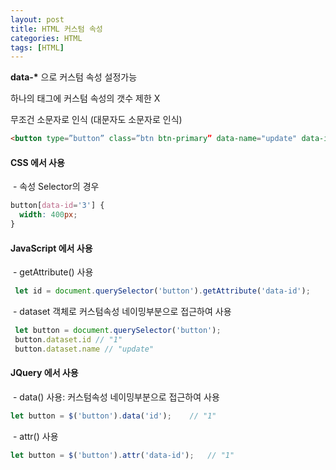 ```yaml
---
layout: post
title: HTML 커스텀 속성
categories: HTML
tags: [HTML]
---
```


**data-\*** 으로 커스텀 속성 설정가능 

하나의 태그에 커스텀 속성의 갯수 제한 X

무조건 소문자로 인식 (대문자도 소문자로 인식)

```HTML
<button type=”button” class=”btn btn-primary” data-name="update" data-id=”1“>수정하기</button>
```

#### CSS 에서 사용

 - 속성 Selector의 경우

```CSS
button[data-id='3'] {
  width: 400px;
}
```

#### JavaScript 에서 사용

 - getAttribute() 사용

```javascript
 let id = document.querySelector('button').getAttribute('data-id'); 	// "1"
```

 - dataset 객체로 커스텀속성 네이밍부분으로 접근하여 사용

```javascript
 let button = document.querySelector('button'); 
 button.dataset.id // "1" 
 button.dataset.name // "update" 

```

#### JQuery 에서 사용

 - data() 사용: 커스텀속성 네이밍부분으로 접근하여 사용

```javascript
let button = $('button').data('id'); 	// "1"
```

 - attr() 사용

```javascript
let button = $('button').attr('data-id'); 	// "1"
```